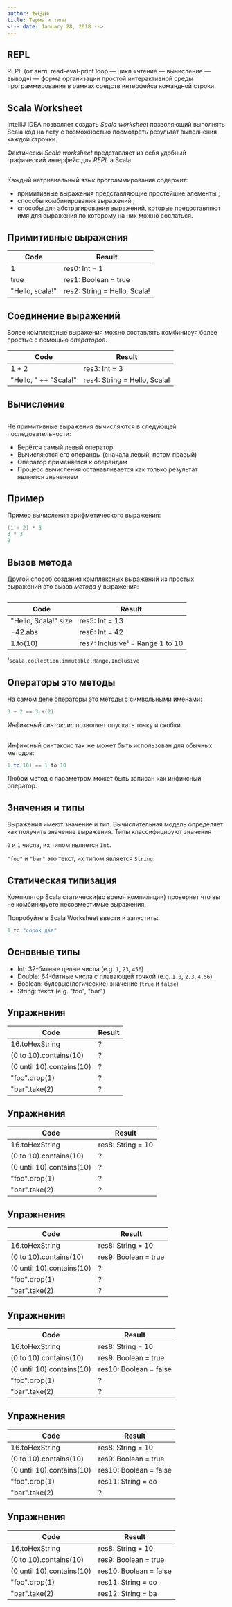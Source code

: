 ```yaml
---
author: 𝕭𝖊𝖎𝖅𝖊𝖗𝖔
title: Термы и типы
<!-- date: January 28, 2018 -->
---
```


## REPL

REPL (от англ. read-eval-print loop — цикл «чтение — вычисление — вывод») — форма организации простой интерактивной среды программирования в рамках средств интерфейса командной строки.

## Scala Worksheet

IntelliJ IDEA позволяет создать _Scala worksheet_ позволяющий выполнять Scala код на лету с возможностью посмотреть результат выполнения каждой строчки.

Фактически _Scala worksheet_ представляет из себя удобный графический интерфейс для _REPL_'а Scala.

##

Каждый нетривиальный язык программирования содержит:

* примитивные выражения представляющие простейшие элементы ;
* способы комбинирования выражений ;
* способы для абстрагирования выражений, которые предоставляют имя для выражения по которому на них можно сослаться.

## Примитивные выражения

| Code                                 | Result                               |
|--------------------------------------|--------------------------------------|
| 1                                    | res0: Int = 1                        |
| true                                 | res1: Boolean = true                 |
| "Hello, scala!"                      | res2: String = Hello, Scala!         |

## Соединение выражений

Более комплексные выражения можно составлять комбинируя более простые с помощью _операторов_.

| Code                                 | Result                               |
|--------------------------------------|--------------------------------------|
| 1 + 2                                | res3: Int = 3                        |
| "Hello, " ++ "Scala!"                | res4: String = Hello, Scala!         |

## Вычисление

##

Не примитивные выражения вычисляются в следующей последовательности:

* Берётся самый левый оператор
* Вычисляются его операнды (сначала левый, потом правый)
* Оператор применяется к операндам
* Процесс вычисления останавливается как только результат является значением

## Пример

Пример вычисления арифметического выражения:

```scala
(1 + 2) * 3
3 * 3
9
```

## Вызов метода

Другой способ создания комплексных выражений из простых выражений это вызов _метода_ у выражения:

##

| Code                                 | Result                               |
|--------------------------------------|--------------------------------------|
| "Hello, Scala!".size                 | res5: Int = 13                       |
| -42.abs                              | res6: Int = 42                       |
| 1.to(10)                             | res7: Inclusive¹ = Range 1 to 10     |

¹`scala.collection.immutable.Range.Inclusive`

## Операторы это методы

На самом деле операторы это методы с символьными именами:

```scala
3 + 2 == 3.+(2)
```

_Инфиксный синтаксис_ позволяет опускать точку и скобки.

##

Инфиксный синтаксис так же может быть использован для обычных методов:

```scala
1.to(10) == 1 to 10
```

Любой метод с параметром может быть записан как инфиксный оператор.

## Значения и типы

Выражения имеют значение и тип. Вычислительная модель определяет как получить значение выражения. Типы классифицируют значения

`0` и `1` числа, их типом является `Int`.

`"foo"` и `"bar"` это текст, их типом является `String`.

## Статическая типизация

Компилятор Scala статически(во время компиляции) проверяет что вы не комбинируете несовместимые выражения.

Попробуйте в Scala Worksheet ввести и запустить:

```scala
1 to "сорок два"
```
## Основные типы

* Int: 32-битные целые числа (e.g. `1`, `23`, `456`)
* Double: 64-битные числа с плавающей точкой (e.g. `1.0`, `2.3`, `4.56`)
* Boolean: булевые(логические) значение (`true` и `false`)
* String: текст (e.g. "foo", "bar")

## Упражнения

| Code                                 | Result                               |
|--------------------------------------|--------------------------------------|
| 16.toHexString                       | ?                                    |
| (0 to 10).contains(10)               | ?                                    |
| (0 until 10).contains(10)            | ?                                    |
| "foo".drop(1)                        | ?                                    |
| "bar".take(2)                        | ?                                    |

## Упражнения

| Code                                 | Result                               |
|--------------------------------------|--------------------------------------|
| 16.toHexString                       | res8: String = 10                    |
| (0 to 10).contains(10)               | ?                                    |
| (0 until 10).contains(10)            | ?                                    |
| "foo".drop(1)                        | ?                                    |
| "bar".take(2)                        | ?                                    |

## Упражнения

| Code                                 | Result                               |
|--------------------------------------|--------------------------------------|
| 16.toHexString                       | res8: String = 10                    |
| (0 to 10).contains(10)               | res9: Boolean = true                 |
| (0 until 10).contains(10)            | ?                                    |
| "foo".drop(1)                        | ?                                    |
| "bar".take(2)                        | ?                                    |

## Упражнения

| Code                                 | Result                               |
|--------------------------------------|--------------------------------------|
| 16.toHexString                       | res8: String = 10                    |
| (0 to 10).contains(10)               | res9: Boolean = true                 |
| (0 until 10).contains(10)            | res10: Boolean = false               |
| "foo".drop(1)                        | ?                                    |
| "bar".take(2)                        | ?                                    |

## Упражнения

| Code                                 | Result                               |
|--------------------------------------|--------------------------------------|
| 16.toHexString                       | res8: String = 10                    |
| (0 to 10).contains(10)               | res9: Boolean = true                 |
| (0 until 10).contains(10)            | res10: Boolean = false               |
| "foo".drop(1)                        | res11: String = oo                   |
| "bar".take(2)                        | ?                                    |

## Упражнения

| Code                                 | Result                               |
|--------------------------------------|--------------------------------------|
| 16.toHexString                       | res8: String = 10                    |
| (0 to 10).contains(10)               | res9: Boolean = true                 |
| (0 until 10).contains(10)            | res10: Boolean = false               |
| "foo".drop(1)                        | res11: String = oo                   |
| "bar".take(2)                        | res12: String = ba                   |

